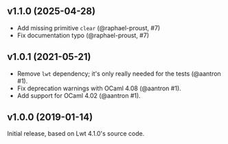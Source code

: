 ## v1.1.0 (2025-04-28)

- Add missing primitive `clear` (@raphael-proust, #7)
- Fix documentation typo (@raphael-proust, #7)

## v1.0.1 (2021-05-21)

- Remove `lwt` dependency; it's only really needed for the tests (@aantron #1).
- Fix deprecation warnings with OCaml 4.08 (@aantron #1).
- Add support for OCaml 4.02 (@aantron #1).

## v1.0.0 (2019-01-14)

Initial release, based on Lwt 4.1.0's source code.
